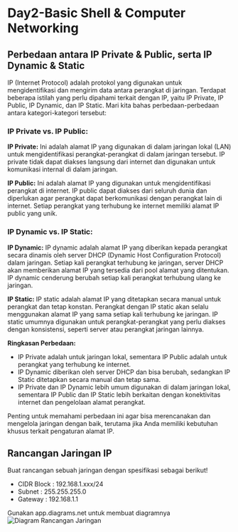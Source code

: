 # Day2-Basic Shell & Computer Networking
## Perbedaan antara IP Private & Public, serta IP Dynamic & Static
IP (Internet Protocol) adalah protokol yang digunakan untuk mengidentifikasi dan mengirim data antara perangkat di jaringan. Terdapat beberapa istilah yang perlu dipahami terkait dengan IP, yaitu IP Private, IP Public, IP Dynamic, dan IP Static. Mari kita bahas perbedaan-perbedaan antara kategori-kategori tersebut:

### IP Private vs. IP Public:

**IP Private:** Ini adalah alamat IP yang digunakan di dalam jaringan lokal (LAN) untuk mengidentifikasi perangkat-perangkat di dalam jaringan tersebut. IP private tidak dapat diakses langsung dari internet dan digunakan untuk komunikasi internal di dalam jaringan.

**IP Public:** Ini adalah alamat IP yang digunakan untuk mengidentifikasi perangkat di internet. IP public dapat diakses dari seluruh dunia dan diperlukan agar perangkat dapat berkomunikasi dengan perangkat lain di internet. Setiap perangkat yang terhubung ke internet memiliki alamat IP public yang unik.

### IP Dynamic vs. IP Static:

**IP Dynamic:** IP dynamic adalah alamat IP yang diberikan kepada perangkat secara dinamis oleh server DHCP (Dynamic Host Configuration Protocol) dalam jaringan. Setiap kali perangkat terhubung ke jaringan, server DHCP akan memberikan alamat IP yang tersedia dari pool alamat yang ditentukan. IP dynamic cenderung berubah setiap kali perangkat terhubung ulang ke jaringan.

**IP Static:** IP static adalah alamat IP yang ditetapkan secara manual untuk perangkat dan tetap konstan. Perangkat dengan IP static akan selalu menggunakan alamat IP yang sama setiap kali terhubung ke jaringan. IP static umumnya digunakan untuk perangkat-perangkat yang perlu diakses dengan konsistensi, seperti server atau perangkat jaringan lainnya.

**Ringkasan Perbedaan:**
- IP Private adalah untuk jaringan lokal, sementara IP Public adalah untuk perangkat yang terhubung ke internet.
- IP Dynamic diberikan oleh server DHCP dan bisa berubah, sedangkan IP Static ditetapkan secara manual dan tetap sama.
- IP Private dan IP Dynamic lebih umum digunakan di dalam jaringan lokal, sementara IP Public dan IP Static lebih berkaitan dengan konektivitas internet dan pengelolaan alamat perangkat.

Penting untuk memahami perbedaan ini agar bisa merencanakan dan mengelola jaringan dengan baik, terutama jika Anda memiliki kebutuhan khusus terkait pengaturan alamat IP.

## Rancangan Jaringan IP
Buat rancangan sebuah jaringan dengan spesifikasi sebagai berikut!
- CIDR Block : 192.168.1.xxx/24
- Subnet : 255.255.255.0
- Gateway : 192.168.1.1

Gunakan app.diagrams.net untuk membuat diagramnya
![Diagram Rancangan Jaringan](https://github.com/irwanpanai/devops18-dumbways-irwanpanai/assets/89429810/298b7946-6a68-4761-bb66-f87e46cbc689)



